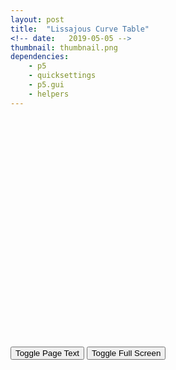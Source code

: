 ```yaml
---
layout: post
title:  "Lissajous Curve Table"
<!-- date:   2019-05-05 -->
thumbnail: thumbnail.png
dependencies:
    - p5
    - quicksettings
    - p5.gui
    - helpers
---
```


<div id="sketch-holder">
    <script type="text/javascript" src="sketch/sketch.js"></script>
    <script type="text/javascript" src="sketch/curve.js"></script>
</div>

<!-- Include markdown="1" to allow markdown conversion within a div element. -->
<div id="pageText" markdown="1" style="visibility:hidden">

### This sketch example is in-progress and not all features have yet been implemented.

##### Try pressing ***'s'*** on your keyboard to bring up sketch manipulation options.

##### Take a snapshot of the canvas at any time by pressing ***'p'***.

##### Reload the page at any time to generate a new landscape. Just press 'CMD+R'.

The Lissajous curve table is a visual representation of harmonic complexity. At each index further into the table the increment is increased resulting in a multitude of unique ratios between row and column circles.

See Worlfram Math World's description of Lissajous curves for further detail [here](http://mathworld.wolfram.com/LissajousCurve.html).



This particle system is [based on an example by The Coding Train](https://www.youtube.com/watch?v=-6iIc6-Y-kk).

</div>

<button onclick="renderPageText();">Toggle Page Text</button>
<button id="fsbutton" onclick="toggleFullScreen();">Toggle Full Screen</button>
